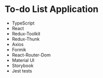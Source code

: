 # To-do List Application

* TypeScript
* React
* Redux-Toolkit
* Redux-Thunk
* Axios
* Formik
* React-Router-Dom
* Material UI
* Storybook
* Jest tests
